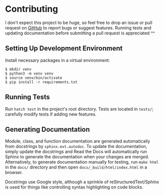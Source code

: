 # Contributing

I don't expect this project to be huge, so feel free to drop an issue or pull request on [GitHub](https://github.com/AnonymousRand/python-markdown-environments) to report bugs or suggest features. Running tests and updating documentation before submitting a pull request is appreciated ^^

## Setting Up Development Environment

Install necessary packages in a virtual environment:
```shell
$ mkdir venv
$ python3 -m venv venv
$ source venv/bin/activate
$ pip install -r requirements.txt
```

## Running Tests

Run `hatch test` in the project's root directory. Tests are located in `tests/`; carefully modify tests if adding new features.

## Generating Documentation

Module, class, and function documentation are generated automatically from docstrings by `sphinx.ext.autodoc`. To update the documentation, simply update the docstrings and Read the Docs will automatically run Sphinx to generate the documentation when your changes are merged. Alternatively, to generate documentation manually for testing, run `make html` in the `docs/` directory and then open `docs/_build/html/index.html` in a browser.

Docstrings use Google style, although a sprinkle of reStructuredText/Sphinx is used for things like controlling syntax highlighting on code blocks.
